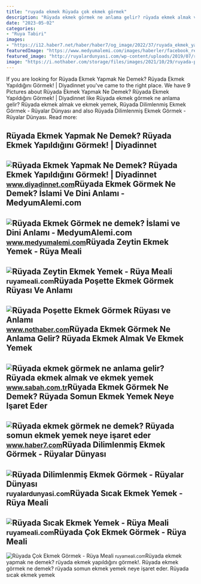 ```yaml
---
title: "ruyada ekmek Rüyada çok ekmek görmek"
description: "Rüyada ekmek görmek ne anlama gelir? rüyada ekmek almak ve ekmek yemek"
date: "2023-05-02"
categories:
- "Ruya Tabiri"
images:
- "https://i12.haber7.net/haber/haber7/og_image/2022/37/ruyada_ekmek_yapmak_ne_demek_ruyada_somun_ekmek_yemek_neye_isaret_eder_1662964640_8091.jpg"
featuredImage: "https://www.medyumalemi.com/images/haberler/facebook_resim/2018/12/ruyada_ekmek_gormek.png"
featured_image: "http://ruyalardunyasi.com/wp-content/uploads/2019/07/ruyada-dilimlenmis-ekmek-gormek.jpg"
image: "https://i.nothaber.com/storage/files/images/2021/10/29/ruyada-posette-ekmek-gormek-ne-demek-617bfae016370.jpg"
---
```


If you are looking for Rüyada Ekmek Yapmak Ne Demek? Rüyada Ekmek Yapıldığını Görmek! | Diyadinnet you've came to the right place. We have 9 Pictures about Rüyada Ekmek Yapmak Ne Demek? Rüyada Ekmek Yapıldığını Görmek! | Diyadinnet like Rüyada ekmek görmek ne anlama gelir? Rüyada ekmek almak ve ekmek yemek, Rüyada Dilimlenmiş Ekmek Görmek - Rüyalar Dünyası and also Rüyada Dilimlenmiş Ekmek Görmek - Rüyalar Dünyası. Read more:

Rüyada Ekmek Yapmak Ne Demek? Rüyada Ekmek Yapıldığını Görmek! | Diyadinnet
---------------------------------------------------------------------------

 ![Rüyada Ekmek Yapmak Ne Demek? Rüyada Ekmek Yapıldığını Görmek! | Diyadinnet](https://www.diyadinnet.com/d/ruya/ruyada-ekmek-yapmak-ne-demek-ruyada-ekmek-yapildigini-gormek-4443.jpg) <small>www.diyadinnet.com</small>Rüyada Ekmek Görmek Ne Demek? İslami Ve Dini Anlamı - MedyumAlemi.com
---------------------------------------------------------------------

 ![Rüyada Ekmek Görmek ne demek? İslami ve Dini Anlamı - MedyumAlemi.com](https://www.medyumalemi.com/images/haberler/facebook_resim/2018/12/ruyada_ekmek_gormek.png) <small>www.medyumalemi.com</small>Rüyada Zeytin Ekmek Yemek - Rüya Meali
--------------------------------------

 ![Rüyada Zeytin Ekmek Yemek - Rüya Meali](http://ruyameali.com/wp-content/uploads/2019/03/ruyada-zeytin-ekmek-yemek.jpg) <small>ruyameali.com</small>Rüyada Poşette Ekmek Görmek Rüyası Ve Anlamı
--------------------------------------------

 ![Rüyada Poşette Ekmek Görmek Rüyası ve Anlamı](https://i.nothaber.com/storage/files/images/2021/10/29/ruyada-posette-ekmek-gormek-ne-demek-617bfae016370.jpg) <small>www.nothaber.com</small>Rüyada Ekmek Görmek Ne Anlama Gelir? Rüyada Ekmek Almak Ve Ekmek Yemek
----------------------------------------------------------------------

 ![Rüyada ekmek görmek ne anlama gelir? Rüyada ekmek almak ve ekmek yemek](https://iasbh.tmgrup.com.tr/f98c0e/650/344/0/112/800/532?u=https://isbh.tmgrup.com.tr/sbh/2020/02/23/ruyada-ekmek-gormek-ne-anlama-gelir-ruyada-ekmek-almak-ve-ekmek-yemek-1582446632101.jpg) <small>www.sabah.com.tr</small>Rüyada Ekmek Görmek Ne Demek? Rüyada Somun Ekmek Yemek Neye Işaret Eder
-----------------------------------------------------------------------

 ![Rüyada ekmek görmek ne demek? Rüyada somun ekmek yemek neye işaret eder](https://i12.haber7.net/haber/haber7/og_image/2022/37/ruyada_ekmek_yapmak_ne_demek_ruyada_somun_ekmek_yemek_neye_isaret_eder_1662964640_8091.jpg) <small>www.haber7.com</small>Rüyada Dilimlenmiş Ekmek Görmek - Rüyalar Dünyası
-------------------------------------------------

 ![Rüyada Dilimlenmiş Ekmek Görmek - Rüyalar Dünyası](http://ruyalardunyasi.com/wp-content/uploads/2019/07/ruyada-dilimlenmis-ekmek-gormek.jpg) <small>ruyalardunyasi.com</small>Rüyada Sıcak Ekmek Yemek - Rüya Meali
-------------------------------------

 ![Rüyada Sıcak Ekmek Yemek - Rüya Meali](http://ruyameali.com/wp-content/uploads/2019/01/ruyada-sicak-ekmek-yemek--810x506.jpg) <small>ruyameali.com</small>Rüyada Çok Ekmek Görmek - Rüya Meali
------------------------------------

 ![Rüyada Çok Ekmek Görmek - Rüya Meali](http://ruyameali.com/wp-content/uploads/2017/07/ruyada-cok-ekmek-gormek.jpg) <small>ruyameali.com</small>Rüyada ekmek yapmak ne demek? rüyada ekmek yapıldığını görmek!. Rüyada ekmek görmek ne demek? rüyada somun ekmek yemek neye işaret eder. Rüyada sıcak ekmek yemek
